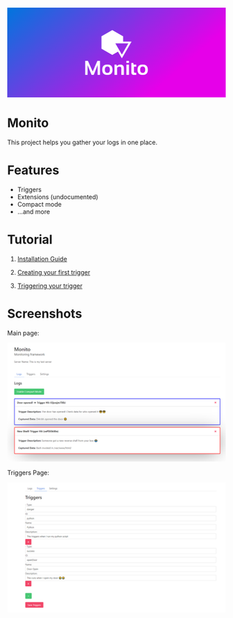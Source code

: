 ![MainPage](/screenshots/art/cover.png?raw=true "Cover")


# Monito

This project helps you gather your logs in one place.

# Features
- Triggers
- Extensions (undocumented)
- Compact mode
- ...and more

# Tutorial

1. [Installation Guide](https://github.com/d4rckh/monito/wiki/1.-Downloading-and-Installing-Monito)

2. [Creating your first trigger](https://github.com/d4rckh/monito/wiki/2.-Creating-your-first-trigger-in-Monito)

3. [Triggering your trigger](https://github.com/d4rckh/monito/wiki/3.-Triggering-your-trigger)

# Screenshots

Main page: 

![MainPage](/screenshots/main.png?raw=true "MainPage")

Triggers Page:

![TriggersPage](/screenshots/triggers.png?raw=true "TriggersPage")